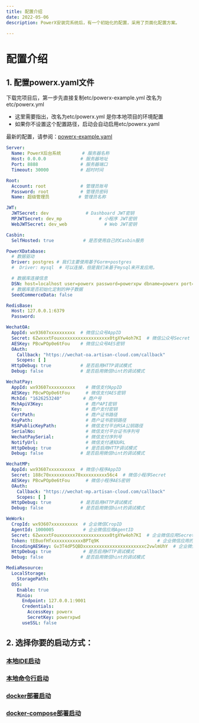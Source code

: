 ```yaml
---
title: 配置介绍
date: 2022-05-06
description: PowerX安装完系统后，有一个初始化的配置，采用了页面化配置方案。

---
```




# 配置介绍

## 1. 配置powerx.yaml文件 
下载完项目后，第一步先直接复制etc/powerx-example.yml 改名为etc/powerx.yml

* 这里需要指出，改名为etc/powerx.yml 是你本地项目的环境配置
* 如果你不设置这个配置路径，启动会自动启用etc/powerx.yaml

最新的配置，请参阅：[powerx-example.yaml](https://github.com/ArtisanCloud/PowerX/blob/develop/etc/powerx-example.yaml)

```yaml
Server:
  Name: PowerX后台系统        # 服务器名称
  Host: 0.0.0.0             # 服务器地址
  Port: 8888                # 服务器端口
  Timeout: 30000            # 超时时间

Root:
  Account: root             # 管理员账号
  Password: root            # 管理员密码
  Name: 超级管理员           # 管理员名称

JWT:
  JWTSecret: dev              # Dashboard JWT密钥
  MPJWTSecret: dev_mp              # 小程序 JWT密钥
  WebJWTSecret: dev_web              # Web JWT密钥

Casbin:
  SelfHosted: true           # 是否使用自己的Casbin服务

PowerXDatabase:
  # 数据驱动
  Driver: postgres # 我们主要使用基于Gorm+postgres
  #  Driver: mysql  # 可以连接，但是我们未基于mysql来开发应用。

  # 数据库连接信息
  DSN: host=localhost user=powerx password=powerxpw dbname=powerx port=5432 sslmode=disable TimeZone=UTC
  # 数据库是否初始化定制的种子数据
  SeedCommerceData: false

RedisBase:
  Host: 127.0.0.1:6379
  Password:

WechatOA:
  AppId: wx93607xxxxxxxxxx  # 微信公众号AppID
  Secret: 6ZwxxxtFouxxxxxxxxxxxxxxxxxxx0tgXYw4oh7KI  # 微信公众号Secret
  AESKey: PBcwPOp0e6tFou    # 微信公众号AES密钥
  OAuth:
    Callback: "https://wechat-oa.artisan-cloud.com/callback"
    Scopes: [ ]
  HttpDebug: true           # 是否启用HTTP调试模式
  Debug: false              # 是否启用微信hint的调试模式

WechatPay:
  AppId: wx93607xxxxxxxxxx    # 微信支付AppID
  AESKey: PBcwPOp0e6tFou      # 微信支付AES密钥
  MchId: "1626253240"        # 商户号
  MchApiV3Key:                # 商户API密钥
  Key:                        # 商户支付密钥
  CertPath:                   # 商户证书路径
  KeyPath:                    # 商户证书密钥路径
  RSAPublicKeyPath:           # 微信支付平台RSA公钥路径
  SerialNo:                   # 微信支付平台证书序列号
  WechatPaySerial:            # 微信支付序列号
  NotifyUrl:                  # 微信支付通知URL
  HttpDebug: true             # 是否启用HTTP调试模式
  Debug: false              # 是否启用微信hint的调试模式

WechatMP:
  AppId: wx93607xxxxxxxxxx  # 微信小程序AppID
  Secret: 188c70xxxxxxxxxx70xxxxxxxxxx56c4  # 微信小程序Secret
  AESKey: PBcwPOp0e6tFou      # 微信小程序AES密钥
  OAuth:
    Callback: "https://wechat-mp.artisan-cloud.com/callback"
    Scopes: [ ]
  HttpDebug: true           # 是否启用HTTP调试模式
  Debug: false              # 是否启用微信hint的调试模式

WeWork:
  CropId: wx93607xxxxxxxxxx  # 企业微信CropID
  AgentId: 1000005           # 企业微信应用AgentID
  Secret: 6ZwxxxtFouxxxxxxxxxxxxxxxxxxx0tgXYw4oh7KI  # 企业微信应用Secret
  Token: tEBuofHfxxxxxxxxxxxxBPTq9K                      # 企业微信应用的Token，用于处理接收到的消息
  EncodingAESKey: Gv3T4dP5QBDxxxxxxxxxxxxxxxxxxxxxxxc2vwlmUhY  # 企业微信应用的 EncodingAESKey，用于加密/解密接收和发送的消息
  HttpDebug: true            # 是否启用HTTP调试模式
  Debug: false              # 是否启用微信hint的调试模式

MediaResource:
  LocalStorage:
    StoragePath:
  OSS:
    Enable: true
    Minio:
      Endpoint: 127.0.0.1:9001
      Credentials:
        AccessKey: powerx
        SecretKey: powerxpwd
      useSSL: false
```


## 2. 选择你要的启动方式：
### [本地IDE启动](installation-ide.md)
### [本地命令行启动](installation-command.md)
###  [docker部署启动](installation-docker.md)
###  [docker-compose部署启动](installation-docker-compose.md)

[//]: # (###  [k3s部署启动]&#40;installation-k3s.md&#41;)

[//]: # (###  [k8s部署启动]&#40;installation-k8s.md&#41;)

